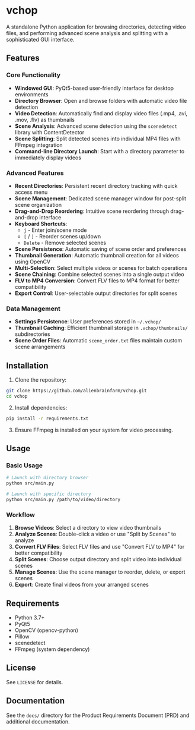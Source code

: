 # vchop

A standalone Python application for browsing directories, detecting video files, and performing advanced scene analysis and splitting with a sophisticated GUI interface.

## Features

### Core Functionality
- **Windowed GUI**: PyQt5-based user-friendly interface for desktop environments
- **Directory Browser**: Open and browse folders with automatic video file detection
- **Video Detection**: Automatically find and display video files (.mp4, .avi, .mov, .flv) as thumbnails
- **Scene Analysis**: Advanced scene detection using the `scenedetect` library with ContentDetector
- **Scene Splitting**: Split detected scenes into individual MP4 files with FFmpeg integration
- **Command-line Directory Launch**: Start with a directory parameter to immediately display videos

### Advanced Features
- **Recent Directories**: Persistent recent directory tracking with quick access menu
- **Scene Management**: Dedicated scene manager window for post-split scene organization
- **Drag-and-Drop Reordering**: Intuitive scene reordering through drag-and-drop interface
- **Keyboard Shortcuts**: 
  - `j` - Enter join/scene mode
  - `[` / `]` - Reorder scenes up/down
  - `Delete` - Remove selected scenes
- **Scene Persistence**: Automatic saving of scene order and preferences
- **Thumbnail Generation**: Automatic thumbnail creation for all videos using OpenCV
- **Multi-Selection**: Select multiple videos or scenes for batch operations
- **Scene Chaining**: Combine selected scenes into a single output video
- **FLV to MP4 Conversion**: Convert FLV files to MP4 format for better compatibility
- **Export Control**: User-selectable output directories for split scenes

### Data Management
- **Settings Persistence**: User preferences stored in `~/.vchop/`
- **Thumbnail Caching**: Efficient thumbnail storage in `.vchop/thumbnails/` subdirectories
- **Scene Order Files**: Automatic `scene_order.txt` files maintain custom scene arrangements

## Installation

1. Clone the repository:
```bash
git clone https://github.com/alienbrainfarm/vchop.git
cd vchop
```

2. Install dependencies:
```bash
pip install -r requirements.txt
```

3. Ensure FFmpeg is installed on your system for video processing.

## Usage

### Basic Usage
```bash
# Launch with directory browser
python src/main.py

# Launch with specific directory
python src/main.py /path/to/video/directory
```

### Workflow
1. **Browse Videos**: Select a directory to view video thumbnails
2. **Analyze Scenes**: Double-click a video or use "Split by Scenes" to analyze
3. **Convert FLV Files**: Select FLV files and use "Convert FLV to MP4" for better compatibility
4. **Split Scenes**: Choose output directory and split video into individual scenes
5. **Manage Scenes**: Use the scene manager to reorder, delete, or export scenes
6. **Export**: Create final videos from your arranged scenes

## Requirements
- Python 3.7+
- PyQt5
- OpenCV (opencv-python)
- Pillow
- scenedetect
- FFmpeg (system dependency)

## License
See `LICENSE` for details.

## Documentation
See the `docs/` directory for the Product Requirements Document (PRD) and additional documentation.
